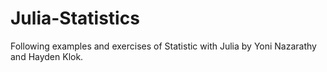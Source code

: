 # Julia-Statistics
Following examples and exercises of Statistic with Julia by Yoni Nazarathy and Hayden Klok.
